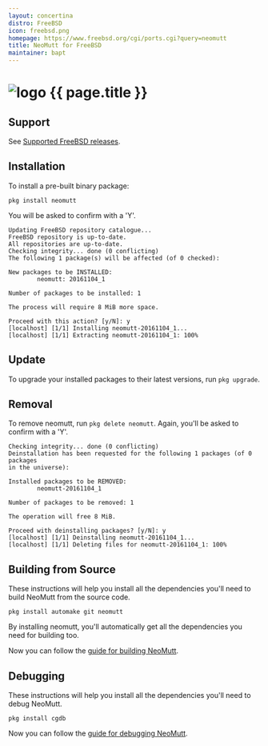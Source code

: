 ```yaml
---
layout: concertina
distro: FreeBSD
icon: freebsd.png
homepage: https://www.freebsd.org/cgi/ports.cgi?query=neomutt
title: NeoMutt for FreeBSD
maintainer: bapt
---
```


# ![logo](/images/distros/{{page.icon}}) {{ page.title }}

## Support <a class="offset" id="support"></a>

See [Supported FreeBSD releases](https://www.freebsd.org/security/#sup).

## Installation <a class="offset" id="install"></a>

To install a pre-built binary package:

```
pkg install neomutt
```

You will be asked to confirm with a 'Y'.

```reply
Updating FreeBSD repository catalogue...
FreeBSD repository is up-to-date.
All repositories are up-to-date.
Checking integrity... done (0 conflicting)
The following 1 package(s) will be affected (of 0 checked):

New packages to be INSTALLED:
        neomutt: 20161104_1

Number of packages to be installed: 1

The process will require 8 MiB more space.

Proceed with this action? [y/N]: y
[localhost] [1/1] Installing neomutt-20161104_1...
[localhost] [1/1] Extracting neomutt-20161104_1: 100%
```

## Update <a class="offset" id="update"></a>

To upgrade your installed packages to their latest versions, run ```pkg
upgrade```.

## Removal <a class="offset" id="remove"></a>

To remove neomutt, run ```pkg delete neomutt```. Again, you'll be asked to
confirm with a 'Y'.

```reply
Checking integrity... done (0 conflicting)
Deinstallation has been requested for the following 1 packages (of 0 packages
in the universe):

Installed packages to be REMOVED:
        neomutt-20161104_1

Number of packages to be removed: 1

The operation will free 8 MiB.

Proceed with deinstalling packages? [y/N]: y
[localhost] [1/1] Deinstalling neomutt-20161104_1...
[localhost] [1/1] Deleting files for neomutt-20161104_1: 100%
```

## Building from Source <a class="offset" id="build"></a>

These instructions will help you install all the dependencies you'll need to
build NeoMutt from the source code.

```pkg install automake git neomutt```

By installing neomutt, you'll automatically get all the dependencies you need
for building too.

Now you can follow the [guide for building NeoMutt](/dev/build).

## Debugging <a class="offset" id="debug"></a>

These instructions will help you install all the dependencies you'll need to
debug NeoMutt.

```
pkg install cgdb
```

Now you can follow the [guide for debugging NeoMutt](/dev/debug).

